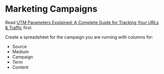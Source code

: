 # Marketing Campaigns

Read [UTM Parameters Explained: A Complete Guide for Tracking Your URLs & Traffic](https://www.searchenginejournal.com/utm-codes/370088/) first.

Create a spreadsheet for the campaign you are running with columns for:

- Source
- Medium
- Campaign
- Term
- Content
